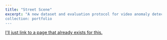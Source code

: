 ```yaml
---
title: "Street Scene"
excerpt: "A new dataset and evaluation protocol for video anomaly detection. <br/><img src='/images/02460_annotated.jpg'>
collection: portfolio
---
```


[I'll just link to a page that already exists for this.](http://www.merl.com/demos/video-anomaly-detection)
